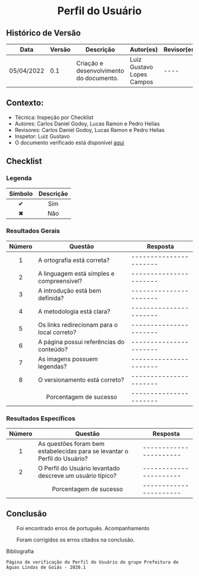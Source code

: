 # <center>Perfil do Usuário

## Histórico de Versão

| Data       | Versão | Descrição                               | Autor(es)                | Revisor(es)         |
| ---------- | ------ | ----------------------------------------| ------------------------ | ------------------- |
| 05/04/2022 | 0.1    | Criação e desenvolvimento do documento. | Luiz Gustavo Lopes Campos| ----                |

<div align="justify">

## Contexto:

- Técnica: Inspeção por Checklist
- Autores: Carlos Daniel Godoy, Lucas Ramon e Pedro Helias
- Revisores: Carlos Daniel Godoy, Lucas Ramon e Pedro Helias
- Inspetor: Luiz Gustavo
- O documento verificado está disponível [aqui](documentos/paginas/projeto/PerfildeUsuario/perfilDeUsuario.md)

## Checklist

### Legenda

|  Símbolo  |   Descrição   |
|-----------|---------------|
| <center>✔ | <center>Sim   |
| <center>✖ | <center>Não   |

### Resultados Gerais
| Número    | <center>Questão                               | Resposta              |
| ----------| --------------------------------------------- | ----------------------|
| <center>1 | A ortografia está correta?                    | ----------------------|
| <center>2 | A linguagem está simples e compreensível?     | ----------------------|
| <center>3 | A introdução está bem definida?               | ----------------------|
| <center>4 | A metodologia está clara?                     | ----------------------|
| <center>5 | Os links redirecionam para o local correto?   | ----------------------|
| <center>6 | A página possui referências do conteúdo?      | ----------------------|
| <center>7 | As imagens possuem legendas?                  | ----------------------|
| <center>8 | O versionamento está correto?                 | ----------------------|
|           | <center>Porcentagem de sucesso                | ----------------------|


### Resultados Específicos

| Número    | <center>Questão                                                           | Resposta              |
|-----------| ------------------------------------------------------------------------- | ----------------------|
|<center>1  | As questões foram bem estabelecidas para se levantar o Perfil do Usuário? | ----------------------|
|<center>2  | O Perfil do Usuário levantado descreve um usuário típico?                 | ----------------------|
|           | <center>Porcentagem de sucesso                                            | ----------------------|

## Conclusão

  Foi encontrado erros de português.
Acompanhamento

  Foram corrigidos os erros citados na conclusão.

</div>

Bibliografia

    Página de verificação do Perfil do Usuário do grupo Prefeitura de Águas Lindas de Goiás - 2020.1
